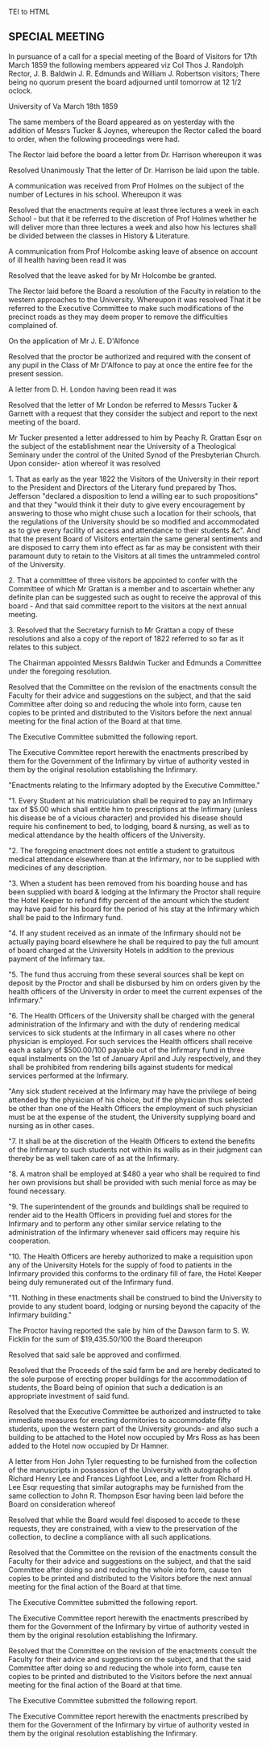  TEI to HTML

SPECIAL MEETING
---------------

In pursuance of a call for a special meeting of the Board of Visitors for 17th March 1859 the following members appeared viz Col Thos J. Randolph Rector, J. B. Baldwin J. R. Edmunds and William J. Robertson visitors; There being no quorum present the board adjourned until tomorrow at 12 1/2 oclock.

University of Va March 18th 1859

The same members of the Board appeared as on yesterday with the addition of Messrs Tucker & Joynes, whereupon the Rector called the board to order, when the following proceedings were had.

The Rector laid before the board a letter from Dr. Harrison whereupon it was

Resolved Unanimously That the letter of Dr. Harrison be laid upon the table.

A communication was received from Prof Holmes on the subject of the number of Lectures in his school. Whereupon it was

Resolved that the enactments require at least three lectures a week in each School - but that it be referred to the discretion of Prof Holmes whether he will deliver more than three lectures a week and also how his lectures shall be divided between the classes in History & Literature.

A communication from Prof Holcombe asking leave of absence on account of ill health having been read it was

Resolved that the leave asked for by Mr Holcombe be granted.

The Rector laid before the Board a resolution of the Faculty in relation to the western approaches to the University. Whereupon it was resolved That it be referred to the Executive Committee to make such modifications of the precinct roads as they may deem proper to remove the difficulties complained of.

On the application of Mr J. E. D'Alfonce

Resolved that the proctor be authorized and required with the consent of any pupil in the Class of Mr D'Alfonce to pay at once the entire fee for the present session.

A letter from D. H. London having been read it was

Resolved that the letter of Mr London be referred to Messrs Tucker & Garnett with a request that they consider the subject and report to the next meeting of the board.

Mr Tucker presented a letter addressed to him by Peachy R. Grattan Esqr on the subject of the establishment near the University of a Theological Seminary under the control of the United Synod of the Presbyterian Church. Upon consider- ation whereof it was resolved

1\. That as early as the year 1822 the Visitors of the University in their report to the President and Directors of the Literary fund prepared by Thos. Jefferson "declared a disposition to lend a willing ear to such propositions" and that they "would think it their duty to give every encouragement by answering to those who might chuse such a location for their schools, that the regulations of the University should be so modified and accommodated as to give every facility of access and attendance to their students &c". And that the present Board of Visitors entertain the same general sentiments and are disposed to carry them into effect as far as may be consistent with their paramount duty to retain to the Visitors at all times the untrammeled control of the University.

2\. That a committtee of three visitors be appointed to confer with the Committee of which Mr Grattan is a member and to ascertain whether any definite plan can be suggested such as ought to receive the approval of this board - And that said committee report to the visitors at the next annual meeting.

3\. Resolved that the Secretary furnish to Mr Grattan a copy of these resolutions and also a copy of the report of 1822 referred to so far as it relates to this subject.

The Chairman appointed Messrs Baldwin Tucker and Edmunds a Committee under the foregoing resolution.

Resolved that the Committee on the revision of the enactments consult the Faculty for their advice and suggestions on the subject, and that the said Committee after doing so and reducing the whole into form, cause ten copies to be printed and distributed to the Visitors before the next annual meeting for the final action of the Board at that time.

The Executive Committee submitted the following report.

The Executive Committee report herewith the enactments prescribed by them for the Government of the Infirmary by virtue of authority vested in them by the original resolution establishing the Infirmary.

"Enactments relating to the Infirmary adopted by the Executive Committee."

"1. Every Student at his matriculation shall be required to pay an Infirmary tax of $5.00 which shall entitle him to prescriptions at the Infirmary (unless his disease be of a vicious character) and provided his disease should require his confinement to bed, to lodging, board & nursing, as well as to medical attendance by the health officers of the University.

"2. The foregoing enactment does not entitle a student to gratuitous medical attendance elsewhere than at the Infirmary, nor to be supplied with medicines of any description.

"3. When a student has been removed from his boarding house and has been supplied with board & lodging at the Infirmary the Proctor shall require the Hotel Keeper to refund fifty percent of the amount which the student may have paid for his board for the period of his stay at the Infirmary which shall be paid to the Infirmary fund.

"4. If any student received as an inmate of the Infirmary should not be actually paying board elsewhere he shall be required to pay the full amount of board charged at the University Hotels in addition to the previous payment of the Infirmary tax.

"5. The fund thus accruing from these several sources shall be kept on deposit by the Proctor and shall be disbursed by him on orders given by the health officers of the University in order to meet the current expenses of the Infirmary."

"6. The Health Officers of the University shall be charged with the general administration of the Infirmary and with the duty of rendering medical services to sick students at the Infirmary in all cases where no other physician is employed. For such services the Health officers shall receive each a salary of $500.00/100 payable out of the Infirmary fund in three equal instalments on the 1st of January April and July respectively, and they shall be prohibited from rendering bills against students for medical services performed at the Infirmary.

"Any sick student received at the Infirmary may have the privilege of being attended by the physician of his choice, but if the physician thus selected be other than one of the Health Officers the employment of such physician must be at the expense of the student, the University supplying board and nursing as in other cases.

"7. It shall be at the discretion of the Health Officers to extend the benefits of the Infirmary to such students not within its walls as in their judgment can thereby be as well taken care of as at the Infirmary.

"8. A matron shall be employed at $480 a year who shall be required to find her own provisions but shall be provided with such menial force as may be found necessary.

"9. The superintendent of the grounds and buildings shall be required to render aid to the Health Officers in providing fuel and stores for the Infirmary and to perform any other similar service relating to the administration of the Infirmary whenever said officers may require his cooperation.

"10. The Health Officers are hereby authorized to make a requisition upon any of the University Hotels for the supply of food to patients in the Infirmary provided this conforms to the ordinary fill of fare, the Hotel Keeper being duly remunerated out of the Infirmary fund.

"11. Nothing in these enactments shall be construed to bind the University to provide to any student board, lodging or nursing beyond the capacity of the Infirmary building."

The Proctor having reported the sale by him of the Dawson farm to S. W. Ficklin for the sum of $19,435.50/100 the Board thereupon

Resolved that said sale be approved and confirmed.

Resolved that the Proceeds of the said farm be and are hereby dedicated to the sole purpose of erecting proper buildings for the accommodation of students, the Board being of opinion that such a dedication is an appropriate investment of said fund.

Resolved that the Executive Committee be authorized and instructed to take immediate measures for erecting dormitories to accommodate fifty students, upon the western part of the University grounds- and also such a building to be attached to the Hotel now occupied by Mrs Ross as has been added to the Hotel now occupied by Dr Hamner.

A letter from Hon John Tyler requesting to be furnished from the collection of the manuscripts in possession of the University with autographs of Richard Henry Lee and Frances Lighfoot Lee, and a letter from Richard H. Lee Esqr requesting that similar autographs may be furnished from the same collection to John R. Thompson Esqr having been laid before the Board on consideration whereof

Resolved that while the Board would feel disposed to accede to these requests, they are constrained, with a view to the preservation of the collection, to decline a compliance with all such applications.

Resolved that the Committee on the revision of the enactments consult the Faculty for their advice and suggestions on the subject, and that the said Committee after doing so and reducing the whole into form, cause ten copies to be printed and distributed to the Visitors before the next annual meeting for the final action of the Board at that time.

The Executive Committee submitted the following report.

The Executive Committee report herewith the enactments prescribed by them for the Government of the Infirmary by virtue of authority vested in them by the original resolution establishing the Infirmary.

Resolved that the Committee on the revision of the enactments consult the Faculty for their advice and suggestions on the subject, and that the said Committee after doing so and reducing the whole into form, cause ten copies to be printed and distributed to the Visitors before the next annual meeting for the final action of the Board at that time.

The Executive Committee submitted the following report.

The Executive Committee report herewith the enactments prescribed by them for the Government of the Infirmary by virtue of authority vested in them by the original resolution establishing the Infirmary.